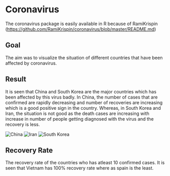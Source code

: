 # Coronavirus

The coronavirus package is easily available in R because of RamiKrispin (https://github.com/RamiKrispin/coronavirus/blob/master/README.md)

## Goal
The aim was to visualize the situation of different countries that have been affected by coronavirus. 

## Result

It is seen that China and South Korea are the major countries which has been affected by this virus badly.
In China, the number of cases that are confirmed are rapidly decreasing and number of recoveries are increasing which is a good 
positive sign in the country.
Whereas, in South Korea and Iran, the situation is not good as the death cases are increasing with increase in number of people getting diagnosed with the virus and the recovery is less.

![China](https://user-images.githubusercontent.com/47153425/75932541-aa3b7880-5e45-11ea-9b44-d3baaec76ac9.png)
![Iran](https://user-images.githubusercontent.com/47153425/75932966-c68be500-5e46-11ea-839c-c894e97908b1.png)
![South Korea](https://user-images.githubusercontent.com/47153425/75932972-c986d580-5e46-11ea-9101-b99eb50de4c3.png)

## Recovery Rate

The recovery rate of the countries who has atleast 10 confirmed cases. It is seen that Vietnam has 100% recovery rate where as spain is the least.
